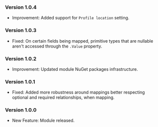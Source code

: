 ### Version 1.0.4

- Improvement: Added support for `Profile location` setting.

### Version 1.0.3

- Fixed: On certain fields being mapped, primitive types that are nullable aren't accessed through the `.Value` property.

### Version 1.0.2

- Improvement: Updated module NuGet packages infrastructure.

### Version 1.0.1

- Fixed: Added more robustness around mappings better respecting optional and required relationships, when mapping.

### Version 1.0.0

- New Feature: Module released.
